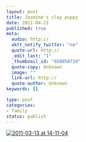 ```yaml
--- 
layout: post
title: Jasmine's clay puppy
date: 2011-04-21
published: true
meta: 
  audio: http://
  aktt_notify_twitter: "no"
  quote-url: http://
  _edit_last: "1"
  _thumbnail_id: "910058719"
  quote-copy: Unknown
  image: ""
  link-url: http://
  quote-author: Unknown
keywords: []

type: post
categories: 
- family
status: publish
---
```



[![](http://media.eick.us/2011/04/2011-03-13-at-14-11-04-500x281.jpg "2011-03-13 at 14-11-04")](http://media.eick.us/2011/04/2011-03-13-at-14-11-04.jpg)
